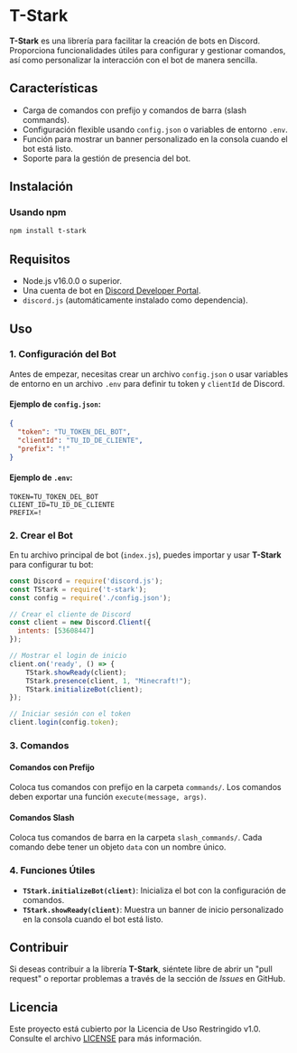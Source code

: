 # T-Stark

**T-Stark** es una librería para facilitar la creación de bots en Discord. Proporciona funcionalidades útiles para configurar y gestionar comandos, así como personalizar la interacción con el bot de manera sencilla.

## Características

- Carga de comandos con prefijo y comandos de barra (slash commands).
- Configuración flexible usando `config.json` o variables de entorno `.env`.
- Función para mostrar un banner personalizado en la consola cuando el bot está listo.
- Soporte para la gestión de presencia del bot.

## Instalación

### Usando npm

```bash
npm install t-stark
```

## Requisitos

- Node.js v16.0.0 o superior.
- Una cuenta de bot en [Discord Developer Portal](https://discord.com/developers/applications).
- `discord.js` (automáticamente instalado como dependencia).

## Uso

### 1. Configuración del Bot

Antes de empezar, necesitas crear un archivo `config.json` o usar variables de entorno en un archivo `.env` para definir tu token y `clientId` de Discord.

#### Ejemplo de `config.json`:

```json
{
  "token": "TU_TOKEN_DEL_BOT",
  "clientId": "TU_ID_DE_CLIENTE",
  "prefix": "!" 
}
```

#### Ejemplo de `.env`:

```env
TOKEN=TU_TOKEN_DEL_BOT
CLIENT_ID=TU_ID_DE_CLIENTE
PREFIX=!
```

### 2. Crear el Bot

En tu archivo principal de bot (`index.js`), puedes importar y usar **T-Stark** para configurar tu bot:

```javascript
const Discord = require('discord.js');
const TStark = require('t-stark');
const config = require('./config.json');

// Crear el cliente de Discord
const client = new Discord.Client({
  intents: [53608447]
});

// Mostrar el login de inicio
client.on('ready', () => {
    TStark.showReady(client);
    TStark.presence(client, 1, "Minecraft!");
    TStark.initializeBot(client);
});

// Iniciar sesión con el token
client.login(config.token);
```

### 3. Comandos

#### Comandos con Prefijo

Coloca tus comandos con prefijo en la carpeta `commands/`. Los comandos deben exportar una función `execute(message, args)`.

#### Comandos Slash

Coloca tus comandos de barra en la carpeta `slash_commands/`. Cada comando debe tener un objeto `data` con un nombre único.

### 4. Funciones Útiles

- **`TStark.initializeBot(client)`**: Inicializa el bot con la configuración de comandos.
- **`TStark.showReady(client)`**: Muestra un banner de inicio personalizado en la consola cuando el bot está listo.

## Contribuir

Si deseas contribuir a la librería **T-Stark**, siéntete libre de abrir un "pull request" o reportar problemas a través de la sección de *Issues* en GitHub.

## Licencia

Este proyecto está cubierto por la Licencia de Uso Restringido v1.0. Consulte el archivo [LICENSE](/LICENSE) para más información.
